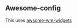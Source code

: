 ## Awesome-config

This uses [awsome-wm-widgets](https://github.com/streetturtle/awesome-wm-widgets/tree/master)

